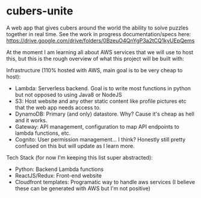 # cubers-unite
A web app that gives cubers around the world the ability to solve puzzles together in real time.
See the work in progress documentation/specs here: https://drive.google.com/drive/folders/0BzeuO4QnYgP3a2tCQ1kyUEpQems

At the moment I am learning all about AWS services that we will use to host this, but this is the rough overview of what this project will be built with:

Infrastructure (110% hosted with AWS, main goal is to be very cheap to host):
- Lambda: Serverless backend.  Goal is to write most functions in python but not opposed to using Java8 or NodeJS
- S3: Host website and any other static content like profile pictures etc that the web app needs access to.
- DynamoDB: Primary (and only) datastore.  Why? Cause it's cheap as hell and it works.
- Gateway: API management, configuration to map API endpoints to lambda functions, etc.
- Cognito: User permission management... I think?  Honestly still pretty confused on this but will update as I learn more.

Tech Stack (for now I'm keeping this list super abstracted):
- Python: Backend Lambda functions
- ReactJS/Redux: Front-end website
- Cloudfront templates: Programatic way to handle aws services (I believe these can be generated with AWS but I'm not positive)
